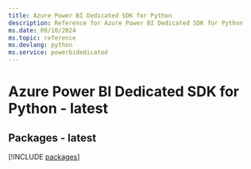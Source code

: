 ```yaml
---
title: Azure Power BI Dedicated SDK for Python
description: Reference for Azure Power BI Dedicated SDK for Python
ms.date: 09/10/2024
ms.topic: reference
ms.devlang: python
ms.service: powerbidedicated
---
```

# Azure Power BI Dedicated SDK for Python - latest
## Packages - latest
[!INCLUDE [packages](power-bi-dedicated-index.md)]